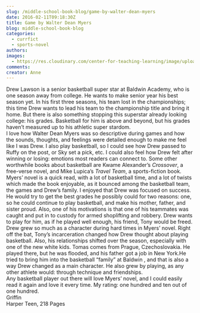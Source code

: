 ```yaml
---
slug: /middle-school-book-blog/game-by-walter-dean-myers
date: 2016-02-11T09:18:30Z
title: Game by Walter Dean Myers
blog: middle-school-book-blog
categories:
  - currfict
  - sports-novel
authors:
images:
  - https://res.cloudinary.com/center-for-teaching-learning/image/upload/v1637512729/Game-208x300.jpg.jpg
comments:
creator: Anne
---
```


Drew Lawson is a senior basketball super star at Baldwin Academy, who is one season away from college. He wants to make senior year his best season yet. In his first three seasons, his team lost in the championships; this time Drew wants to lead his team to the championship title and bring it home. But there is also something stopping this superstar already looking college: his grades. Basketball for him is above and beyond, but his grades haven’t measured up to his athletic super stardom.<br />I love how Walter Dean Myers was so descriptive during games and how the sounds, thoughts, and feelings were detailed enough to make me feel like I was Drew. I also play basketball, so I could see how Drew passed to Ruffy on the post, or Sky set a pick, etc. I could also feel how Drew felt after winning or losing: emotions most readers can connect to. Some other worthwhile books about basketball are Kwame Alexander’s <em>Crossover</em>, a free-verse novel, and Mike Lupica’s <em>Travel Team</em>, a sports-fiction book.<br />Myers’ novel is a quick read, with a lot of basketball time, and a lot of twists which made the book enjoyable, as it bounced among the basketball team, the games and Drew’s family. I enjoyed that Drew was focused on success. He would try to get the best grades he possibly could for two reasons: one, so he could continue to play basketball, and make his mother, father, and sister proud. Also, one of his motivations is that one of his teammates was caught and put in to custody for armed shoplifting and robbery. Drew wants to play for him, as if he played well enough, his friend, Tony would be freed.<br />Drew grew so much as a character during hard times in Myers’ novel. Right off the bat, Tony’s incarceration changed how Drew thought about playing basketball. Also, his relationships shifted over the season, especially with one of the new white kids. Tomas comes from Prague, Czechoslovakia. He played there, but he was flooded, and his father got a job in New York.He tried to bring him into the basketball “family” at Baldwin , and that is also a way Drew changed as a main character. He also grew by playing, as any other athlete would: through technique and friendships.<br />Any basketball player out there will love Myers’ novel, and I could easily read it again and love it every time. My rating: one hundred and ten out of one hundred.<br />Griffin<br />Harper Teen, 218 Pages
